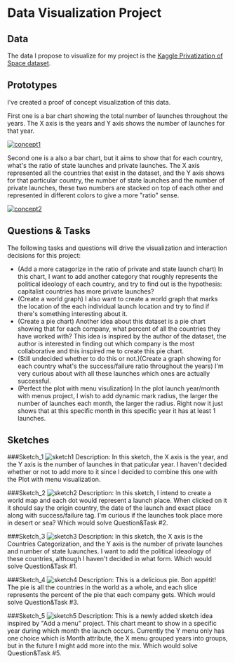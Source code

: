 # Data Visualization Project

## Data

The data I propose to visualize for my project is the [Kaggle Privatization of Space dataset](https://www.kaggle.com/davidroberts13/one-small-step-for-data).

## Prototypes

I’ve created a proof of concept visualization of this data. 

First one is a bar chart showing the total number of launches throughout the years. The X axis is the years and Y axis shows the number of launches for that year.

[![concept1](<https://user-images.githubusercontent.com/63271980/94351007-4fa47c80-0022-11eb-8c81-db530b72dac8.png>
)](https://vizhub.com/TaylorW43/44baed18d77248a5b7be970eab5c8bda)

Second one is a also a bar chart, but it aims to show that for each country, what's the ratio of state launches and private launches. The X axis represented all the countries that exist in the dataset, and the Y axis shows for that particular country, the number of state launches and the number of private launches, these two numbers are stacked on top of each other and represented in different colors to give a more "ratio" sense.

[![concept2](<https://user-images.githubusercontent.com/63271980/94351105-51bb0b00-0023-11eb-83e5-5c610b52085c.png>
)](https://vizhub.com/TaylorW43/bdcb44f70d6a4500b3f65054adeecbd0)

## Questions & Tasks

The following tasks and questions will drive the visualization and interaction decisions for this project:

 * (Add a more catagorize in the ratio of private and state launch chart) In this chart, I want to add another category that roughly represents the political ideology of each country, and try to find out is the hypothesis: capitalist countries has more private launches?
 * (Create a world graph) I also want to create a world graph that marks the location of the each individual launch location and try to find if there's something interesting about it.
 * (Create a pie chart) Another idea about this dataset is a pie chart showing that for each company, what percent of all the countries they have worked with? This idea is inspired by the author of the dataset, the author is interested in finding out which company is the most collaborative and this inspired me to create this pie chart.
 * (Still undecided whether to do this or not.)(Create a graph showing for each country what's the success/failure ratio throughout the years) I'm very curious about with all these launches which ones are actually successful.
 * (Perfect the plot with menu visulization) In the plot launch year/month with menus project, I wish to add dynamic mark radius, the larger the number of launches each month, the larger the radius. Right now it just shows that at this specific month in this specific year it has at least 1 launches.

## Sketches

###Sketch_1
![sketch1](<https://user-images.githubusercontent.com/63271980/94375137-770d4f00-00df-11eb-942d-4e5944f0e280.png>
)
Description:
In this sketch, the X axis is the year, and the Y axis is the number of launches in that paticular year. I haven't decided whether or not to add more to it since I decided to combine this one with the Plot with menu visualization.

###Sketch_2
![sketch2](<https://user-images.githubusercontent.com/63271980/94375141-87bdc500-00df-11eb-9d58-8188c99691d9.png>
)
Description:
In this sketch, I intend to create a world map and each dot would represent a launch place. When clicked on it it should say the origin country, the date of the launch and exact place along with success/failure tag. I'm curious if the launches took place more in desert or sea? Which would solve Question&Task #2.

###Sketch_3
![sketch3](<https://user-images.githubusercontent.com/63271980/94375148-96a47780-00df-11eb-9243-2b688cf356d9.png>
)
Description:
In this sketch, the X axis is the Countries Categorization, and the Y axis is the number of private launches and number of state luaunches. I want to add the political ideaology of these countries, although I haven't decided in what form. Which would solve Question&Task #1.

###Sketch_4
![sketch4](<https://user-images.githubusercontent.com/63271980/94375155-a15f0c80-00df-11eb-885a-d8a062e09722.png>
)
Description:
This is a delicious pie. Bon appétit! The pie is all the countries in the world as a whole, and each slice represents the percent of the pie that each company gets. Which would solve Question&Task #3.

###Sketch_5
![sketch5](https://user-images.githubusercontent.com/63271980/95107264-ac312700-0707-11eb-9046-4f17626b69a2.png)
Description:
This is a newly added sketch idea inspired by "Add a menu" project. This chart meant to show in a specific year during which month the launch occurs. Currently the Y menu only has one choice which is Month attribute, the X menu grouped years into groups, but in the future I might add more into the mix. Which would solve Question&Task #5.
